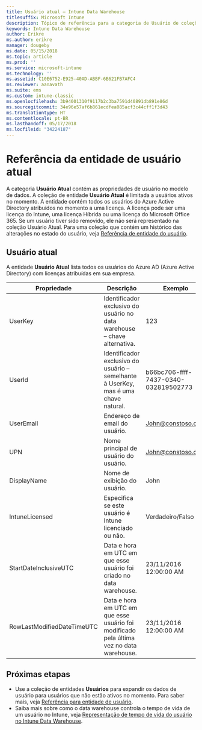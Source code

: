 ```yaml
---
title: Usuário atual – Intune Data Warehouse
titlesuffix: Microsoft Intune
description: Tópico de referência para a categoria de Usuário de coleções de entidade na API Intune Data Warehouse.
keywords: Intune Data Warehouse
author: Erikre
ms.author: erikre
manager: dougeby
ms.date: 05/15/2018
ms.topic: article
ms.prod: ''
ms.service: microsoft-intune
ms.technology: ''
ms.assetid: C10E6752-E925-40AD-ABBF-6B621FB7AFC4
ms.reviewer: aanavath
ms.suite: ems
ms.custom: intune-classic
ms.openlocfilehash: 3b94001310f9117b2c3ba7591d40891db891e86d
ms.sourcegitcommit: 34e96e57af6b861ecdfea085acf3c44cff1f3d43
ms.translationtype: HT
ms.contentlocale: pt-BR
ms.lasthandoff: 05/17/2018
ms.locfileid: "34224187"
---
```

# <a name="reference-for-current-user-entity"></a>Referência da entidade de usuário atual

A categoria **Usuário Atual** contém as propriedades de usuário no modelo de dados. A coleção de entidade **Usuário Atual** é limitada a usuários ativos no momento. A entidade contém todos os usuários do Azure Active Directory atribuídos no momento a uma licença. A licença pode ser uma licença do Intune, uma licença Híbrida ou uma licença do Microsoft Office 365. Se um usuário tiver sido removido, ele não será representado na coleção Usuário Atual. Para uma coleção que contém um histórico das alterações no estado do usuário, veja [Referência de entidade do usuário](reports-ref-user.md).


## <a name="current-user"></a>Usuário atual

A entidade **Usuário Atual** lista todos os usuários do Azure AD (Azure Active Directory) com licenças atribuídas em sua empresa.

| Propriedade  | Descrição | Exemplo |
|---------|------------|--------|
| UserKey |Identificador exclusivo do usuário no data warehouse – chave alternativa. |123 |
| UserId |Identificador exclusivo do usuário – semelhante à UserKey, mas é uma chave natural. |b66bc706-ffff-7437-0340-032819502773 |
| UserEmail |Endereço de email do usuário. |John@constoso.com |
| UPN | Nome principal de usuário do usuário. | John@constoso.com |
| DisplayName |Nome de exibição do usuário. |John |
| IntuneLicensed |Especifica se este usuário é Intune licenciado ou não. |Verdadeiro/Falso |
| StartDateInclusiveUTC |Data e hora em UTC em que esse usuário foi criado no data warehouse. |23/11/2016 12:00:00 AM |
| RowLastModifiedDateTimeUTC |Data e hora em UTC em que esse usuário foi modificado pela última vez no data warehouse. |23/11/2016 12:00:00 AM |

## <a name="next-steps"></a>Próximas etapas
 - Use a coleção de entidades **Usuários** para expandir os dados de usuário para usuários que não estão ativos no momento. Para saber mais, veja [Referência para entidade de usuário](reports-ref-user.md).
 - Saiba mais sobre como o data warehouse controla o tempo de vida de um usuário no Intune, veja [Representação de tempo de vida do usuário no Intune Data Warehouse](reports-ref-user-timeline.md).
